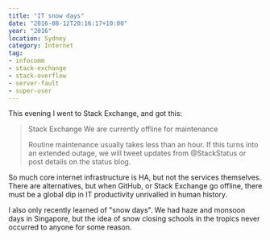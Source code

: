 ```yaml
---
title: "IT snow days"
date: "2016-08-12T20:16:17+10:00"
year: "2016"
location: Sydney
category: Internet
tag:
- infocomm
- stack-exchange
- stack-overflow
- server-fault
- super-user
---
```

This evening I went to Stack Exchange, and got this:

> Stack Exchange
> We are currently offline for maintenance
>
> Routine maintenance usually takes less than an hour. If this 
> turns into an extended outage, we will tweet updates from 
> @StackStatus or post details on the status blog.

So much core internet infrastructure is HA, but not the services themselves. There are alternatives, but when GitHub, or Stack Exchange go offline, there must be a global dip in IT productivity unrivalled in human history.

I also only recently learned of "snow days". We had haze and monsoon days in Singapore, but the idea of snow closing schools in the tropics never occurred to anyone for some reason.

